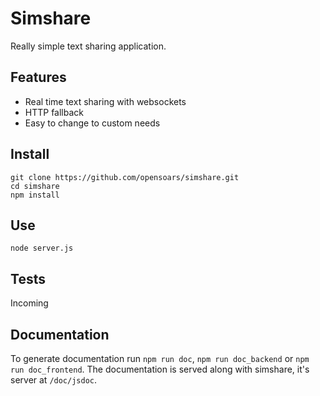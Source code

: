 # Simshare

Really simple text sharing application.

## Features

* Real time text sharing with websockets
* HTTP fallback
* Easy to change to custom needs


## Install

```
git clone https://github.com/opensoars/simshare.git
cd simshare
npm install
```


## Use

`node server.js`

## Tests

Incoming


## Documentation

To generate documentation run `npm run doc`, `npm run doc_backend` or `npm run doc_frontend`.  The documentation is served along with simshare, it's server at `/doc/jsdoc`.
